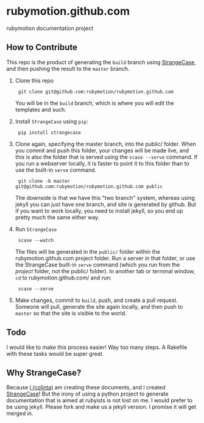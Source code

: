 rubymotion.github.com
=====================

rubymotion documentation project

## How to Contribute

This repo is the product of generating the `build` branch using [StrangeCase][],
and then pushing the result to the `master` branch.

1. Clone this repo

        git clone git@github.com:rubymotion/rubymotion.github.com

   You will be in the `build` branch, which is where you will edit the templates
   and such.

2. Install `StrangeCase` using `pip`:

        pip install strangecase

3. Clone again, specifying the master branch, into the public/ folder.  When you
   commit and push this folder, your changes will be made live, and this is also
   the folder that is served using the `scase --serve` command.  If you run a
   webserver locally, it is faster to point it to this folder than to use the
   built-in `serve` command.

        git clone -b master git@github.com:rubymotion/rubymotion.github.com public

   The downside is that we have this "two branch" system, whereas using jekyll
   you can just have one branch, and site is generated by github.  But if you
   want to work locally, you need to install jekyll, so you end up pretty much
   the same either way.

3. Run `StrangeCase`

        scase --watch

   The files will be generated in the `public/` folder within the
   rubymotion.github.com project folder.  Run a server in that folder, or use
   the StrangeCase built-in `serve` command (which you run from the *project*
   folder, not the public/ folder).  In another tab or terminal window, `cd` to
   rubymotion.github.com/ and run:

        scase --serve

5. Make changes, commit to `build`, push, and create a pull request.  Someone
   will pull, generate the site again locally, and then push to `master` so that
   the site is visible to the world.

## Todo

I would like to make this process easier!  Way too many steps.  A Rakefile with
these tasks would be super great.

## Why StrangeCase?

Because [I (colinta)][colinta] am creating these documents, and I created
[StrangeCase][]!  But the irony of using a python project to generate
documentation that is aimed at rubyists is not lost on me.  I would prefer to be
using jekyll.  Please fork and make us a jekyll version.  I promise it will get
merged in.


[StrangeCase]: https://github.com/colinta/StrangeCase
[colinta]: https://github.com/colinta
